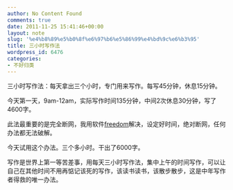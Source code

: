 ```yaml
---
author: No Content Found
comments: true
date: 2011-11-25 15:41:46+00:00
layout: note
slug: '%e4%b8%89%e5%b0%8f%e6%97%b6%e5%86%99%e4%bd%9c%e6%b3%95'
title: 三小时写作法
wordpress_id: 6476
categories:
- 不好归类
---
```


三小时写作法：每天拿出三个小时，专门用来写作。每写45分钟，休息15分钟。





今天第一天，9am-12am，实际写作时间135分钟，中间2次休息30分钟，写了4600字。





此法最重要的是完全断网，我用软件[freedom](http://macfreedom.com)解决，设定好时间，绝对断网，任何办法都无法破解。





今天试用这个办法。三个多小时。干出了6000字。





写作是世界上第一等苦差事，用每天三小时写作法，集中上午的时间写作，可以让自己在其他时间不用再惦记该死的写作，该读书读书，该散步散步，这是中年写作者得救的唯一办法。
